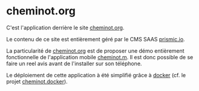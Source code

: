 cheminot.org
============

C'est l'application derrière le site [cheminot.org](http://cheminot.org).

Le contenu de ce site est entièrement géré par le CMS SAAS [prismic.io](http://prismic.io).

La particularité de [cheminot.org](http://cheminot.org) est de proposer une démo entièrement fonctionnelle de l'application mobile [cheminot.m](https://github.com/cheminotorg/cheminot.m). Il est donc possible de se faire un reel avis avant de l'installer sur son téléphone.

Le déploiement de cette application à été simplifié grâce à [docker](https://www.docker.com/) (cf. le projet [cheminot.docker](https://github.com/cheminotorg/cheminot.docker)).
